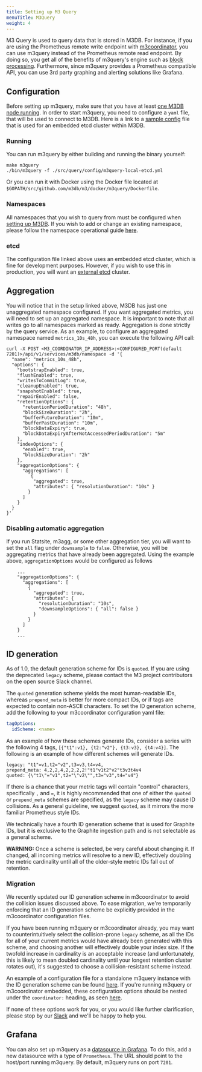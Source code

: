 ```yaml
---
title: Setting up M3 Query
menuTitle: M3Query
weight: 4
---
```


M3 Query is used to query data that is stored in M3DB. For instance, if you are using the Prometheus remote write endpoint with [m3coordinator](/docs/v0.15.17/integrations/prometheus), you can use m3query instead of the Prometheus remote read endpoint. By doing so, you get all of the benefits of m3query's engine such as [block processing](/docs/v0.15.17/m3query/architecture/blocks/). Furthermore, since m3query provides a Prometheus compatible API, you can use 3rd party graphing and alerting solutions like Grafana.

## Configuration

Before setting up m3query, make sure that you have at least [one M3DB node running](/docs/v0.15.17/quickstart). In order to start m3query, you need to configure a `yaml` file, that will be used to connect to M3DB. Here is a link to a [sample config](https://github.com/m3db/m3/blob/master/src/query/config/m3query-local-etcd.yml) file that is used for an embedded etcd cluster within M3DB.

### Running

You can run m3query by either building and running the binary yourself:

```shell
make m3query
./bin/m3query -f ./src/query/config/m3query-local-etcd.yml
```

Or you can run it with Docker using the Docker file located at `$GOPATH/src/github.com/m3db/m3/docker/m3query/Dockerfile`.

### Namespaces

All namespaces that you wish to query from must be configured when [setting up M3DB](/docs/v0.15.17/quickstart). If you wish to add or change an existing namespace, please follow the namespace operational guide [here](/docs/v0.15.17/operational_guide/namespace_configuration).

### etcd

The configuration file linked above uses an embedded etcd cluster, which is fine for development purposes. However, if you wish to use this in production, you will want an [external etcd](/docs/v0.15.17/operational_guide/etcd) cluster.

<!-- TODO: link to etcd operational guide -->

## Aggregation

You will notice that in the setup linked above, M3DB has just one unaggregated namespace configured. If you want aggregated metrics, you will need to set up an aggregated namespace. It is important to note that all writes go to all namespaces marked as ready. Aggregation is done strictly by the query service. As an example, to configure an aggregated namespace named `metrics_10s_48h`, you can execute the following API call:

```shell
curl -X POST <M3_COORDINATOR_IP_ADDRESS>:<CONFIGURED_PORT(default 7201)>/api/v1/services/m3db/namespace -d '{
  "name": "metrics_10s_48h",
  "options": {
    "bootstrapEnabled": true,
    "flushEnabled": true,
    "writesToCommitLog": true,
    "cleanupEnabled": true,
    "snapshotEnabled": true,
    "repairEnabled": false,
    "retentionOptions": {
      "retentionPeriodDuration": "48h",
      "blockSizeDuration": "2h",
      "bufferFutureDuration": "10m",
      "bufferPastDuration": "10m",
      "blockDataExpiry": true,
      "blockDataExpiryAfterNotAccessedPeriodDuration": "5m"
    },
    "indexOptions": {
      "enabled": true,
      "blockSizeDuration": "2h"
    },
    "aggregationOptions": {
      "aggregations": [
         {
          "aggregated": true,
          "attributes": { "resolutionDuration": "10s" }
        }
      ]
    }
  }
}'
```


### Disabling automatic aggregation

If you run Statsite, m3agg, or some other aggregation tier, you will want to set the `all` flag under `downsample` to `false`. Otherwise, you will be aggregating metrics that have already been aggregated. Using the example above, `aggregationOptions` would be configured as follows

```shell
    ...
    "aggregationOptions": {
      "aggregations": [
        {
          "aggregated": true,
          "attributes": {
            "resolutionDuration": "10s",
            "downsampleOptions": { "all": false }
          }
        }
      ]
    }
    ...
```

## ID generation

As of 1.0, the default generation scheme for IDs is `quoted`. If you are using the deprecated `legacy` scheme, please contact the M3 project contributors on the open source Slack channel.

The `quoted` generation scheme yields the most human-readable IDs, whereas `prepend_meta` is better for more compact IDs, or if tags are expected to contain non-ASCII characters. To set the ID generation scheme, add the following to your m3coordinator configuration yaml file:

```yaml
tagOptions:
  idScheme: <name>
```

As an example of how these schemes generate IDs, consider a series with the following 4 tags,
`[{"t1":v1}, {t2:"v2"}, {t3:v3}, {t4:v4}]`. The following is an example of how different schemes will generate IDs.

```shell
legacy: "t1"=v1,t2="v2",t3=v3,t4=v4,
prepend_meta: 4,2,2,4,2,2,2,2!"t1"v1t2"v2"t3v3t4v4
quoted: {\"t1\"="v1",t2="\"v2\"",t3="v3",t4="v4"}
```

If there is a chance that your metric tags will contain "control" characters, specifically `,` and `=`, it is highly recommended that one of either the `quoted` or `prepend_meta` schemes are specified, as the `legacy` scheme may cause ID collisions. As a general guideline, we suggest `quoted`, as it mirrors the more familiar Prometheus style IDs.

We technically have a fourth ID generation scheme that is used for Graphite IDs, but it is exclusive to the Graphite ingestion path and is not selectable as a general scheme.

**WARNING:** Once a scheme is selected, be very careful about changing it. If changed, all incoming metrics will resolve to a new ID, effectively doubling the metric cardinality until all of the older-style metric IDs fall out of retention.

### Migration

We recently updated our ID generation scheme in m3coordinator to avoid the collision issues discussed above. To ease migration, we're temporarily enforcing that an ID generation scheme be explicitly provided in the m3coordinator configuration files.

If you have been running m3query or m3coordinator already, you may want to counterintuitively select the collision-prone `legacy` scheme, as all the IDs for all of your current metrics would have already been generated with this scheme, and choosing another will effectively double your index size. If the twofold increase in cardinality is an acceptable increase (and unfortunately, this is likely to mean doubled cardinality until your longest retention cluster rotates out), it's suggested to choose a collision-resistant scheme instead.

An example of a configuration file for a standalone m3query instance with the ID generation scheme can be found [here](https://github.com/m3db/m3/blob/master/scripts/docker-integration-tests/prometheus/m3coordinator.yml). If you're running m3query or m3coordinator embedded, these configuration options should be nested under the `coordinator:` heading, as seen [here](https://github.com/m3db/m3/blob/28fe5e1e430a651a1d66a0a3e22617b6a7f59ec6/src/dbnode/config/m3dbnode-all-config.yml#L33).

If none of these options work for you, or you would like further clarification, please stop by our [Slack](http://bit.ly/m3slack) and we'll be happy to help you.

## Grafana

You can also set up m3query as a [datasource in Grafana](http://docs.grafana.org/features/datasources/prometheus/). To do this, add a new datasource with a type of `Prometheus`. The URL should point to the host/port running m3query. By default, m3query runs on port `7201`.
